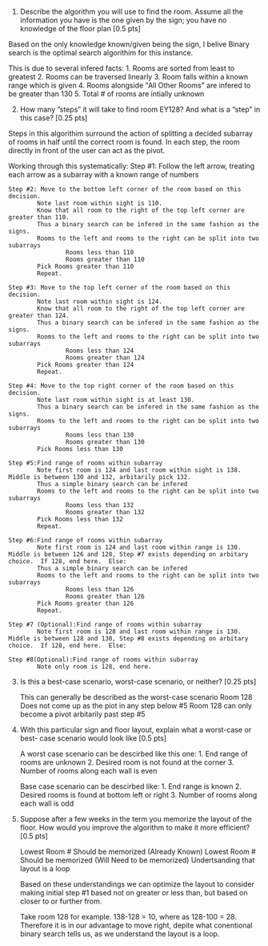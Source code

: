 1. Describe the algorithm you will use to find the room. Assume all the information you have is the one given by the sign; you have no knowledge of the floor plan [0.5 pts]

Based on the only knowledge known/given being the sign, I belive Binary search is the optimal search algorithim for this instance.

This is due to several infered facts:
    1.  Rooms are sorted from least to greatest
    2.  Rooms can be traversed linearly
    3.  Room falls within a known range which is given
    4.  Rooms alongside "All Other Rooms" are infered to be greater than 130
    5.  Total # of rooms are intially unknown

2. How many ”steps” it will take to find room EY128? And what is a “step” in this case? [0.25 pts]

Steps in this algorithim surround the action of splitting a decided subarray of rooms in half until the correct room is found.
    In each step, the room directly in front of the user can act as the pivot.

Working through this systematically:
    Step #1: Follow the left arrow, treating each arrow as a subarray with a known range of numbers

    Step #2: Move to the bottom left corner of the room based on this decision.
            Note last room within sight is 110.
            Know that all room to the right of the top left corner are greater than 110.
            Thus a binary search can be infered in the same fashion as the signs.
            Rooms to the left and rooms to the right can be split into two subarrays
                    Rooms less than 110
                    Rooms greater than 110
            Pick Rooms greater than 110
            Repeat.

    Step #3: Move to the top left corner of the room based on this decision.
            Note last room within sight is 124.
            Know that all room to the right of the top left corner are greater than 124.
            Thus a binary search can be infered in the same fashion as the signs.
            Rooms to the left and rooms to the right can be split into two subarrays
                    Rooms less than 124
                    Rooms greater than 124
            Pick Rooms greater than 124
            Repeat.

    Step #4: Move to the top right corner of the room based on this decision.
            Note last room within sight is at least 130.
            Thus a binary search can be infered in the same fashion as the signs.
            Rooms to the left and rooms to the right can be split into two subarrays
                    Rooms less than 130
                    Rooms greater than 130
            Pick Rooms less than 130
            
    Step #5:Find range of rooms within subarray
            Note first room is 124 and last room within sight is 138.  Middle is between 130 and 132, arbitarily pick 132.
            Thus a simple binary search can be infered
            Rooms to the left and rooms to the right can be split into two subarrays
                    Rooms less than 132
                    Rooms greater than 132
            Pick Rooms less than 132
            Repeat.

    Step #6:Find range of rooms within subarray
            Note first room is 124 and last room within range is 130.  Middle is between 126 and 128, Step #7 exists depending on arbitary choice.  If 128, end here.  Else:
            Thus a simple binary search can be infered
            Rooms to the left and rooms to the right can be split into two subarrays
                    Rooms less than 126
                    Rooms greater than 126
            Pick Rooms greater than 126
            Repeat.

    Step #7 (Optional):Find range of rooms within subarray
            Note first room is 128 and last room within range is 130.  Middle is between 128 and 130, Step #8 exists depending on arbitary choice.  If 128, end here.  Else:

    Step #8(Optional):Find range of rooms within subarray
            Note only room is 128, end here.
            
3. Is this a best-case scenario, worst-case scenario, or neither? [0.25 pts]

    This can generally be described as the worst-case scenario
    Room 128 Does not come up as the piot in any step below #5
    Room 128 can only become a pivot arbitarily past step #5

4. With this particular sign and floor layout, explain what a worst-case or best-
case scenario would look like [0.5 pts]

    A worst case scenario can be descirbed like this one:
        1. End range of rooms are unknown
        2. Desired room is not found at the corner
        3. Number of rooms along each wall is even

    Base case scenario can be descirbed like:
        1. End range is known
        2. Desired rooms is found at bottom left or right
        3. Number of rooms along each wall is odd

5. Suppose after a few weeks in the term you memorize the layout of the floor.
How would you improve the algorithm to make it more efficient? [0.5 pts]

    Lowest Room # Should be memorized (Already Known)
    Lowest Room # Should be memorized (Will Need to be memorized)
    Undertsanding that layout is a loop

    Based on these understandings we can optimize the layout to consider making initial step #1 based not on greater or less than,
    but based on closer to or further from.

    Take room 128 for example.  138-128 = 10, where as 128-100 = 28.  Therefore it is in our advantage to move right,
    depite what conentional binary search tells us, as we understand the layout is a loop.